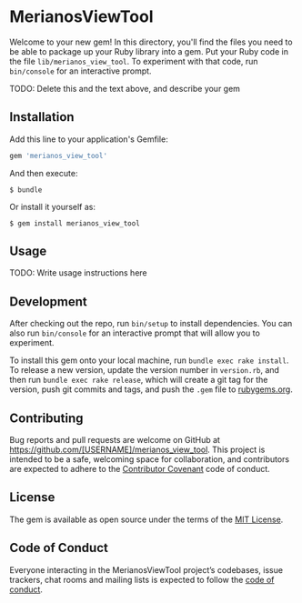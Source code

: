 # MerianosViewTool

Welcome to your new gem! In this directory, you'll find the files you need to be able to package up your Ruby library into a gem. Put your Ruby code in the file `lib/merianos_view_tool`. To experiment with that code, run `bin/console` for an interactive prompt.

TODO: Delete this and the text above, and describe your gem

## Installation

Add this line to your application's Gemfile:

```ruby
gem 'merianos_view_tool'
```

And then execute:

    $ bundle

Or install it yourself as:

    $ gem install merianos_view_tool

## Usage

TODO: Write usage instructions here

## Development

After checking out the repo, run `bin/setup` to install dependencies. You can also run `bin/console` for an interactive prompt that will allow you to experiment.

To install this gem onto your local machine, run `bundle exec rake install`. To release a new version, update the version number in `version.rb`, and then run `bundle exec rake release`, which will create a git tag for the version, push git commits and tags, and push the `.gem` file to [rubygems.org](https://rubygems.org).

## Contributing

Bug reports and pull requests are welcome on GitHub at https://github.com/[USERNAME]/merianos_view_tool. This project is intended to be a safe, welcoming space for collaboration, and contributors are expected to adhere to the [Contributor Covenant](http://contributor-covenant.org) code of conduct.

## License

The gem is available as open source under the terms of the [MIT License](https://opensource.org/licenses/MIT).

## Code of Conduct

Everyone interacting in the MerianosViewTool project’s codebases, issue trackers, chat rooms and mailing lists is expected to follow the [code of conduct](https://github.com/[USERNAME]/merianos_view_tool/blob/master/CODE_OF_CONDUCT.md).
